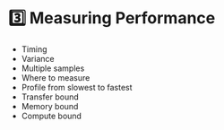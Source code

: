 # 3️⃣ Measuring Performance

* Timing
* Variance
* Multiple samples
* Where to measure
* Profile from slowest to fastest
* Transfer bound
* Memory bound
* Compute bound
